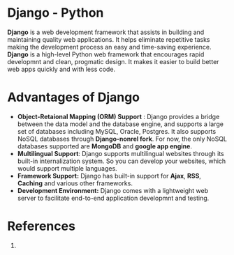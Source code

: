 # Django - Python
__Django__ is a web development framework that assists in building and maintaining quality web applications. It helps eliminate repetitive tasks making the development process an easy and time-saving experience. __Django__ is a high-level Python web framework that encourages rapid developmnt and clean, progmatic design. It makes it easier to build better web apps quickly and with less code.

# Advantages of Django
* __Object-Retaional Mapping (ORM) Support__ : Django provides a bridge between the data model and the database engine, and supports a large set of databases including MySQL, Oracle, Postgres. It also supports NoSQL databases through __Django-nonrel fork__. For now, the only NoSQL databases supported are __MongoDB__ and __google app engine__.
* __Multilingual Support__: Django supports multilingual websites through its built-in internalization system. So you can develop your websites, which would support multiple languages.
* __Framework Support:__ Django has built-in support for __Ajax__, __RSS__, __Caching__ and various other frameworks.
* __Development Environment:__ Django comes with a lightweight web server to facilitate end-to-end application developmnt and testing.

# References
1.